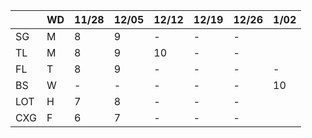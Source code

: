 
|     | WD |11/28|12/05|12/12|12/19|12/26| 1/02|
|-----|----|-----|-----|-----|-----|-----|-----|
| SG  | M  | 8   | 9   | -   | -   | -   |     | 
| TL  | M  | 8   | 9   | 10  | -   | -   |     | 
| FL  | T  | 8   | 9   | -   | -   | -   | -   | 
| BS  | W  | -   | -   | -   | -   | -   | 10  | 
| LOT | H  | 7   | 8   | -   | -   | -   |     | 
| CXG | F  | 6   | 7   | -   | -   | -   |     | 
